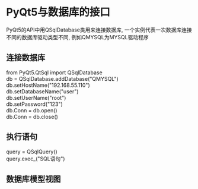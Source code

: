 # PyQt5与数据库的接口  
PyQt5的API中用QSqlDatabase类用来连接数据库, 一个实例代表一次数据库连接  
不同的数据库驱动类型不同, 例如QMYSQL为MYSQL驱动程序  
## 连接数据库  
from PyQt5.QtSql import QSqlDatabase  
db = QSqlDatabase.addDatabase("QMYSQL")  
db.setHostName("192.168.55.110")  
db.setDatabaseName("user")   
db.setUserName("root")  
db.setPassword("123")  
db.Conn = db.open()  
db.Conn = db.close()  
## 执行语句  
query = QSqlQuery()  
query.exec_("SQL语句")  
## 数据库模型视图  

